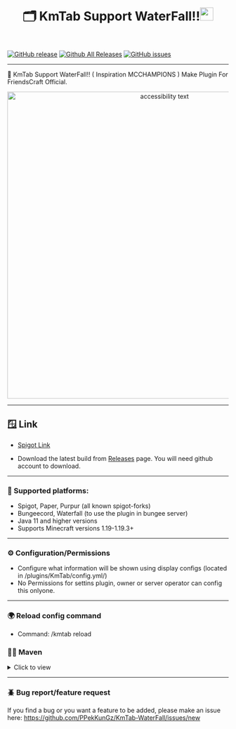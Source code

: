 <h1 align="center">🗂️ KmTab Support WaterFall!!<img src="https://media.giphy.com/media/hvRJCLFzcasrR4ia7z/giphy.gif" width="30"></h1>
<br>

[![GitHub release](https://img.shields.io/github/release/PPekKunGz/KmTab-WaterFall.svg)](https://github.com/PPekKunGz/KmTab-WaterFall/releases) [![Github All Releases](https://img.shields.io/github/downloads/PPekKunGz/KmTab-WaterFall/total.svg)](https://github.com/PPekKunGz/KmTab-WaterFall/releases) [![GitHub issues](https://img.shields.io/github/issues/PPekKunGz/KmTab-WaterFall.svg)](https://github.com/PPekKunGz/KmTab-WaterFall/issues)

***

👑 KmTab Support WaterFall!! ( Inspiration MCCHAMPIONS ) Make Plugin For FriendsCraft Official.
<p align="center">
  <img src="https://cdn.discordapp.com/attachments/714040390617006094/1064955735240347648/SPOILER_image.png" width="700" alt="accessibility text">
</p>

***
## 🪟 Link
* [Spigot Link](https://www.spigotmc.org/resources/kmtab-waterfall.107606/)
- Download the latest build from [Releases](https://github.com/PPekKunGz/KmTab-WaterFall/releases/) page. You will need github account to download.
***

### 🧪 Supported platforms:<br>
* Spigot, Paper, Purpur (all known spigot-forks)<br>
* Bungeecord, Waterfall (to use the plugin in bungee server)<br>
* Java 11 and higher versions<br>
* Supports Minecraft versions 1.19-1.19.3+
***

### ⚙️ Configuration/Permissions<br>
* Configure what information will be shown using display configs (located in /plugins/KmTab/config.yml/)<br>
* No Permissions for settins plugin, owner or server operator can config this onlyone.
***
### 🌍 Reload config command
* Command: /kmtab reload

### 🧑‍💻 Maven
<details><summary>Click to view</summary>
 
```xml
    <repositories>
        <repository>
            <id>sonatype</id>
            <url>https://oss.sonatype.org/content/groups/public/</url>
        </repository>
        <repository>
            <id>papermc-repo</id>
            <url>https://repo.papermc.io/repository/maven-public/</url>
        </repository>
    </repositories>

    <dependencies>
        <dependency>
            <groupId>io.github.waterfallmc</groupId>
            <artifactId>waterfall-api</artifactId>
            <version>1.19-R0.1-SNAPSHOT</version>
            <scope>provided</scope>
        </dependency>
    </dependencies>
```
</details>

***

### 🪲 Bug report/feature request
If you find a bug or you want a feature to be added, please make an issue here: https://github.com/PPekKunGz/KmTab-WaterFall/issues/new
